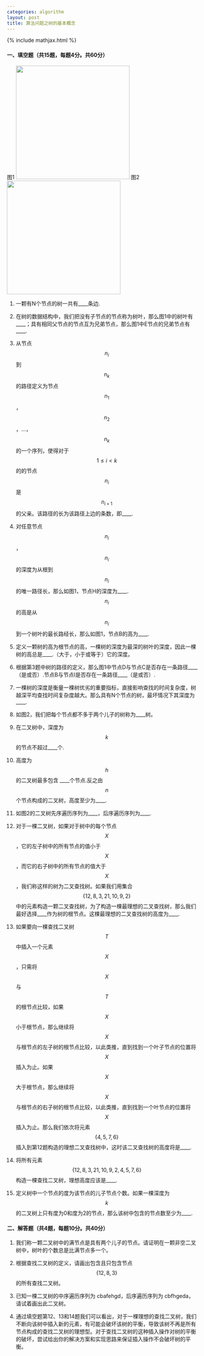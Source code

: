 ```yaml
---
categories: algorithm
layout: post
title: 算法问题之树的基本概念
---
```


{% include mathjax.html %}

#### 一、填空题（共15题，每题4分。共60分）

图1
<img src="{{ site.url }}/assets/images/chapter-2-1.jpg" width="300" />
图2
<img src="{{ site.url }}/assets/images/chapter-2-2.png" width="300" />

1. 一颗有N个节点的树一共有\_\_\_\_条边.

2. 在树的数据结构中，我们把没有子节点的节点称为树叶，那么图1中的树叶有\_\_\_\_；具有相同父节点的节点互为兄弟节点，那么图1中E节点的兄弟节点有\_\_\_\_.

3. 从节点$${n}_{i}$$到$${n}_{k}$$的路径定义为节点$${n}_{1}$$，$${n}_{2}$$，…，$${n}_{k}$$的一个序列，使得对于$$1\le i < k$$的的节点$${n}_{i}$$是$${n}_{i+1}$$的父亲。该路径的长为该路径上边的条数，即\_\_\_\_.

4. 对任意节点$${n}_{i}$$，$${n}_{i}$$的深度为从根到$${n}_{i}$$的唯一路径长，那么如图1，节点H的深度为\_\_\_\_.  $${n}_{i}$$的高是从$${n}_{i}$$到一个树叶的最长路经长，那么如图1，节点B的高为\_\_\_\_.

5. 定义一颗树的高为根节点的高，一棵树的深度为最深的树叶的深度，因此一棵树的高总是\_\_\_\_.（大于，小于或等于）它的深度。

6. 根据第3题中树的路径的定义，那么图1中节点D与节点C是否存在一条路径\_\_\_\_（是或否）.节点B与节点I是否存在一条路径\_\_\_\_（是或否）.

7. 一棵树的深度是衡量一棵树优劣的重要指标，直接影响查找的时间复杂度，树越深平均查找时间复杂度越大。那么具有N个节点的树，最坏情况下其深度为\_\_\_\_.

8. 如图2，我们把每个节点都不多于两个儿子的树称为\_\_\_\_树。

9. 在二叉树中，深度为$$k$$的节点不超过\_\_\_\_个.

10. 高度为 $$h$$ 的二叉树最多包含 \_\_\_\_个节点.反之由 $$n$$ 个节点构成的二叉树，高度至少为\_\_\_\_.

11. 如图2的二叉树先序遍历序列为\_\_\_\_，后序遍历序列为\_\_\_\_.

12. 对于一棵二叉树，如果对于树中的每个节点$$X$$，它的左子树中的所有节点的值小于$$X$$，而它的右子树中的所有节点的值大于$$X$$，我们称这样的树为二叉查找树。如果我们用集合$$\left\{ 12,8,3,21,10,9,2 \right\} $$中的元素构造一颗二叉查找树，为了构造一棵最理想的二叉查找树，那么我们最好选择\_\_\_\_作为树的根节点。这棵最理想的二叉查找树的高度为\_\_\_\_.

13. 如果要向一棵查找二叉树$$T$$中插入一个元素$$X$$，只需将$$X$$与$$T$$的根节点比较，如果$$X$$小于根节点，那么继续将$$X$$与根节点的左子树的根节点比较，以此类推，直到找到一个叶子节点的位置将$$X$$插入为止。如果$$X$$大于根节点，那么继续将$$X$$与根节点的右子树的根节点比较，以此类推，直到找到一个叶节点的位置将$$X$$插入为止。那么我们依次将元素$$\left\{ 4,5,7,6 \right\} $$插入到第12题构造的理想二叉查找树中，这时该二叉查找树的高度将是\_\_\_\_.

14. 将所有元素$$\left\{ 12,8,3,21,10,9,2,4,5,7,6 \right\} $$构造一棵查找二叉树，理想高度应该是\_\_\_\_.

15. 定义树中一个节点的度为该节点的儿子节点个数。如果一棵深度为$$k$$的二叉树上只有度为0和度为2的节点，那么该树中包含的节点数至少为\_\_\_\_.

#### 二、解答题（共4题，每题10分。共40分）
1. 我们称一颗二叉树中的满节点是具有两个儿子的节点。请证明在一颗非空二叉树中，树叶的个数总是比满节点多一个。








2. 根据查找二叉树的定义，请画出包含且只包含节点$$\left\{ 12,8,3 \right\} $$的所有查找二叉树。







3. 已知一棵二叉树的中序遍历序列为 cbafehgd，后序遍历序列为 cbfhgeda，请试着画出此二叉树。







4. 通过填空题第12、13和14题我们可以看出，对于一棵理想的查找二叉树，我们不断向该树中插入新的元素，有可能会破坏该树的平衡，导致该树不再是所有节点构成的查找二叉树的理想型。对于查找二叉树的这种插入操作对树的平衡的破坏，尝试给出你的解决方案和实现思路来保证插入操作不会破坏树的平衡。
